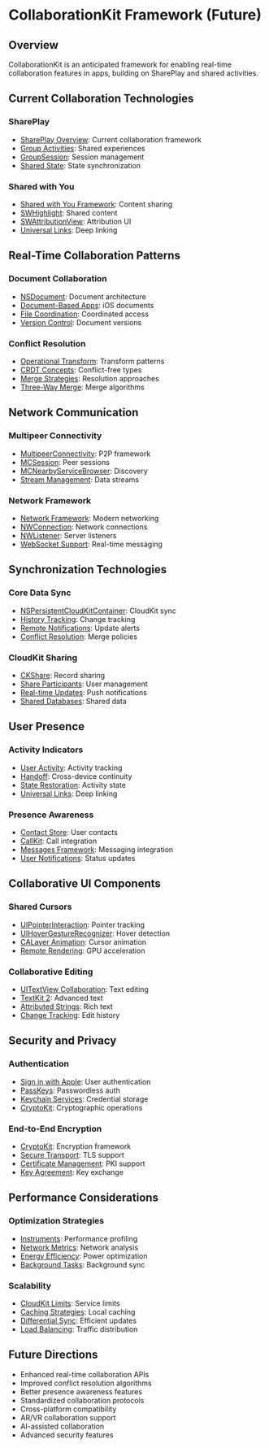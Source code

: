 # CollaborationKit Framework (Future)

## Overview
CollaborationKit is an anticipated framework for enabling real-time collaboration features in apps, building on SharePlay and shared activities.

## Current Collaboration Technologies

### SharePlay
- [SharePlay Overview](https://developer.apple.com/documentation/shareplay): Current collaboration framework
- [Group Activities](https://developer.apple.com/documentation/groupactivities): Shared experiences
- [GroupSession](https://developer.apple.com/documentation/groupactivities/groupsession): Session management
- [Shared State](https://developer.apple.com/documentation/groupactivities/sharing_state): State synchronization

### Shared with You
- [Shared with You Framework](https://developer.apple.com/documentation/sharedwithyou): Content sharing
- [SWHighlight](https://developer.apple.com/documentation/sharedwithyou/swhighlight): Shared content
- [SWAttributionView](https://developer.apple.com/documentation/sharedwithyou/swattributionview): Attribution UI
- [Universal Links](https://developer.apple.com/documentation/xcode/supporting-universal-links): Deep linking

## Real-Time Collaboration Patterns

### Document Collaboration
- [NSDocument](https://developer.apple.com/documentation/appkit/nsdocument): Document architecture
- [Document-Based Apps](https://developer.apple.com/documentation/uikit/view_controllers/building_a_document_browser-based_app): iOS documents
- [File Coordination](https://developer.apple.com/documentation/foundation/filemanager): Coordinated access
- [Version Control](https://developer.apple.com/documentation/foundation/nsfileversion): Document versions

### Conflict Resolution
- [Operational Transform](https://developer.apple.com/documentation/foundation/jsondecoder): Transform patterns
- [CRDT Concepts](https://developer.apple.com/documentation/swift/codable): Conflict-free types
- [Merge Strategies](https://developer.apple.com/documentation/cloudkit/conflict_resolution): Resolution approaches
- [Three-Way Merge](https://developer.apple.com/documentation/foundation/merger): Merge algorithms

## Network Communication

### Multipeer Connectivity
- [MultipeerConnectivity](https://developer.apple.com/documentation/multipeerconnectivity): P2P framework
- [MCSession](https://developer.apple.com/documentation/multipeerconnectivity/mcsession): Peer sessions
- [MCNearbyServiceBrowser](https://developer.apple.com/documentation/multipeerconnectivity/mcnearbyservicebrowser): Discovery
- [Stream Management](https://developer.apple.com/documentation/multipeerconnectivity/mcsession/1407022-startstream): Data streams

### Network Framework
- [Network Framework](https://developer.apple.com/documentation/network): Modern networking
- [NWConnection](https://developer.apple.com/documentation/network/nwconnection): Network connections
- [NWListener](https://developer.apple.com/documentation/network/nwlistener): Server listeners
- [WebSocket Support](https://developer.apple.com/documentation/network/nwprotocolwebsocket): Real-time messaging

## Synchronization Technologies

### Core Data Sync
- [NSPersistentCloudKitContainer](https://developer.apple.com/documentation/coredata/nspersistentcloudkitcontainer): CloudKit sync
- [History Tracking](https://developer.apple.com/documentation/coredata/consuming_relevant_store_changes): Change tracking
- [Remote Notifications](https://developer.apple.com/documentation/coredata/remote_change_notifications): Update alerts
- [Conflict Resolution](https://developer.apple.com/documentation/coredata/conflict_resolution): Merge policies

### CloudKit Sharing
- [CKShare](https://developer.apple.com/documentation/cloudkit/ckshare): Record sharing
- [Share Participants](https://developer.apple.com/documentation/cloudkit/ckshare/participant): User management
- [Real-time Updates](https://developer.apple.com/documentation/cloudkit/subscriptions): Push notifications
- [Shared Databases](https://developer.apple.com/documentation/cloudkit/shared_database): Shared data

## User Presence

### Activity Indicators
- [User Activity](https://developer.apple.com/documentation/foundation/nsuseractivity): Activity tracking
- [Handoff](https://developer.apple.com/documentation/foundation/nsuseractivity/handoff): Cross-device continuity
- [State Restoration](https://developer.apple.com/documentation/uikit/state_restoration): Activity state
- [Universal Links](https://developer.apple.com/documentation/xcode/supporting-universal-links): Deep linking

### Presence Awareness
- [Contact Store](https://developer.apple.com/documentation/contacts): User contacts
- [CallKit](https://developer.apple.com/documentation/callkit): Call integration
- [Messages Framework](https://developer.apple.com/documentation/messages): Messaging integration
- [User Notifications](https://developer.apple.com/documentation/usernotifications): Status updates

## Collaborative UI Components

### Shared Cursors
- [UIPointerInteraction](https://developer.apple.com/documentation/uikit/uipointerinteraction): Pointer tracking
- [UIHoverGestureRecognizer](https://developer.apple.com/documentation/uikit/uihovergesturerecognizer): Hover detection
- [CALayer Animation](https://developer.apple.com/documentation/quartzcore/calayer): Cursor animation
- [Remote Rendering](https://developer.apple.com/documentation/metal): GPU acceleration

### Collaborative Editing
- [UITextView Collaboration](https://developer.apple.com/documentation/uikit/uitextview): Text editing
- [TextKit 2](https://developer.apple.com/documentation/uikit/textkit): Advanced text
- [Attributed Strings](https://developer.apple.com/documentation/foundation/nsattributedstring): Rich text
- [Change Tracking](https://developer.apple.com/documentation/uikit/text_display_and_fonts): Edit history

## Security and Privacy

### Authentication
- [Sign in with Apple](https://developer.apple.com/documentation/sign_in_with_apple): User authentication
- [PassKeys](https://developer.apple.com/documentation/authenticationservices/passkeys): Passwordless auth
- [Keychain Services](https://developer.apple.com/documentation/security/keychain_services): Credential storage
- [CryptoKit](https://developer.apple.com/documentation/cryptokit): Cryptographic operations

### End-to-End Encryption
- [CryptoKit](https://developer.apple.com/documentation/cryptokit): Encryption framework
- [Secure Transport](https://developer.apple.com/documentation/security/secure_transport): TLS support
- [Certificate Management](https://developer.apple.com/documentation/security/certificate_management): PKI support
- [Key Agreement](https://developer.apple.com/documentation/cryptokit/shared_secret_creation): Key exchange

## Performance Considerations

### Optimization Strategies
- [Instruments](https://developer.apple.com/documentation/instruments): Performance profiling
- [Network Metrics](https://developer.apple.com/documentation/network/network_metrics): Network analysis
- [Energy Efficiency](https://developer.apple.com/documentation/energykit): Power optimization
- [Background Tasks](https://developer.apple.com/documentation/backgroundtasks): Background sync

### Scalability
- [CloudKit Limits](https://developer.apple.com/documentation/cloudkit/limits): Service limits
- [Caching Strategies](https://developer.apple.com/documentation/foundation/nscache): Local caching
- [Differential Sync](https://developer.apple.com/documentation/cloudkit/differential_sync): Efficient updates
- [Load Balancing](https://developer.apple.com/documentation/network/load_balancing): Traffic distribution

## Future Directions
- Enhanced real-time collaboration APIs
- Improved conflict resolution algorithms
- Better presence awareness features
- Standardized collaboration protocols
- Cross-platform compatibility
- AR/VR collaboration support
- AI-assisted collaboration
- Advanced security features
